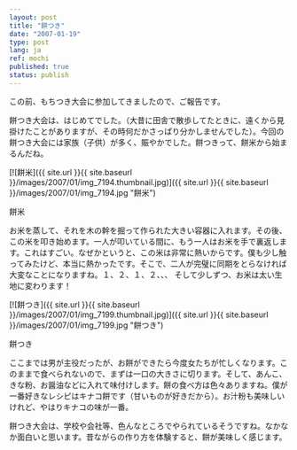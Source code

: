 ```yaml
---
layout: post
title: "餅つき"
date: "2007-01-19"
type: post
lang: ja
ref: mochi
published: true
status: publish
---
```




この前、もちつき大会に参加してきましたので、ご報告です。

 

餅つき大会は、はじめてでした。（大昔に田舎で散歩してたときに、遠くから見掛けたことがありますが、その時何だかさっぱり分かしませんでした）。今回の餅つき大会には家族（子供）が多く、賑やかでした。餅つきって、餅米から始まるんだね。

[![餅米]({{ site.url }}{{ site.baseurl }}/images/2007/01/img_7194.thumbnail.jpg)]({{ site.url }}{{ site.baseurl }}/images/2007/01/img_7194.jpg "餅米")

餅米

お米を蒸して、それを木の幹を掘って作られた大きい容器に入れます。その後、この米を叩き始めます。一人が叩いている間に、もう一人はお米を手で裏返します。これはすごい。なぜかというと、この米は非常に熱いからです。僕も少し触ってみたけど、本当に熱かったです。そこで、二人が完璧に同期をとらなければ大変なことになりますね。１、２、１、２、、、 そして少しずつ、お米は太い生地に変わります！

[![餅つき]({{ site.url }}{{ site.baseurl }}/images/2007/01/img_7199.thumbnail.jpg)]({{ site.url }}{{ site.baseurl }}/images/2007/01/img_7199.jpg "餅つき")

餅つき

ここまでは男が主役だったが、お餅ができたら今度女たちが忙しくなります。このままで食べられないので、まずは一口の大きさに切ります。そして、あんこ、きな粉、お醤油などに入れて味付けします。餅の食べ方は色々ありますね。僕が一番好きなレシピはキナコ餅です（甘いものが好きだから）。お汁粉も美味しいけれど、やはりキナコの味が一番。

餅つき大会は、学校や会社等、色んなところでやられているそうですね。なかなか面白いと思います。昔ながらの作り方を体験すると、餅が美味しく感じます。


